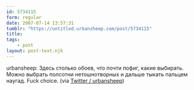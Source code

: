 ```yaml
---
id: 5734115
form: regular
date: 2007-07-14 13:57:31
tumblr: "https://untitled.urbansheep.com/post/5734115"
title:
tags:
    - post
layout: post-text.njk
---
```


<p>urbansheep: Здесь столько обоев, что почти пофиг, какие выбирать. Можно выбрать полсотни нетошнотворных и дальше тыкать пальцем наугад. Fuck choice. (via <a href="http://twitter.com/urbansheep/statuses/149500612">Twitter / urbansheep</a>)</p>

